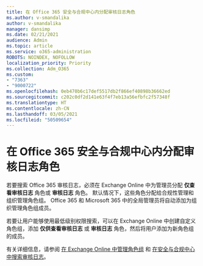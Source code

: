 ```yaml
---
title: 在 Office 365 安全与合规中心内分配审核日志角色
ms.author: v-smandalika
author: v-smandalika
manager: dansimp
ms.date: 02/21/2021
audience: Admin
ms.topic: article
ms.service: o365-administration
ROBOTS: NOINDEX, NOFOLLOW
localization_priority: Priority
ms.collection: Adm_O365
ms.custom:
- "7363"
- "9000722"
ms.openlocfilehash: 0eb470b6c17def5517db2f866ef40898b36662ed
ms.sourcegitcommit: c202c0df2d141e63f4f7eb13a56efbfc2f57348f
ms.translationtype: HT
ms.contentlocale: zh-CN
ms.lasthandoff: 03/05/2021
ms.locfileid: "50509654"
---
```

# <a name="assign-an-audit-log-role-in-the-office-365-security--compliance-center"></a>在 Office 365 安全与合规中心内分配审核日志角色

若要搜索 Office 365 审核日志，必须在 Exchange Online 中为管理员分配 **仅查看审核日志** 角色或 **审核日志** 角色。 默认情况下，这些角色分配给合规性管理和组织管理角色组。 Office 365 和 Microsoft 365 中的全局管理员将自动添加为组织管理角色组成员。

若要让用户能够使用最低级别权限搜索，可以在 Exchange Online 中创建自定义角色组，添加 **仅供查看审核日志** 或 **审核日志** 角色，然后将用户添加为新角色组的成员。

有关详细信息，请参阅 [在 Exchange Online 中管理角色组](https://docs.microsoft.com/Exchange/permissions-exo/role-groups) 和 [在安全与合规中心中搜索审核日志](https://docs.microsoft.com/microsoft-365/compliance/search-the-audit-log-in-security-and-compliance)。